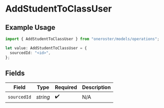 # AddStudentToClassUser

## Example Usage

```typescript
import { AddStudentToClassUser } from "oneroster/models/operations";

let value: AddStudentToClassUser = {
  sourcedId: "<id>",
};
```

## Fields

| Field              | Type               | Required           | Description        |
| ------------------ | ------------------ | ------------------ | ------------------ |
| `sourcedId`        | *string*           | :heavy_check_mark: | N/A                |